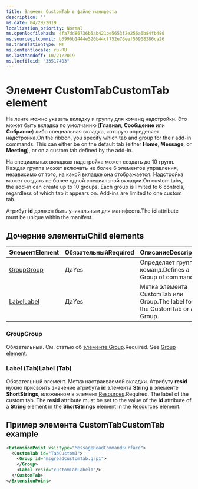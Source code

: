 ```yaml
---
title: Элемент CustomTab в файле манифеста
description: ''
ms.date: 04/29/2019
localization_priority: Normal
ms.openlocfilehash: 4fa7dd86736b5ab421be5653f2e256a6b84fb480
ms.sourcegitcommit: b3996b1444e520b44cf752e76eef50908386ca26
ms.translationtype: MT
ms.contentlocale: ru-RU
ms.lasthandoff: 10/21/2019
ms.locfileid: "33517403"
---
```

# <a name="customtab-element"></a><span data-ttu-id="e9749-102">Элемент CustomTab</span><span class="sxs-lookup"><span data-stu-id="e9749-102">CustomTab element</span></span>

<span data-ttu-id="e9749-p101">На ленте можно указать вкладку и группу для команд надстройки. Это может быть вкладка по умолчанию (**Главная**, **Сообщение** или **Собрание**) либо специальная вкладка, которую определяет надстройка.</span><span class="sxs-lookup"><span data-stu-id="e9749-p101">On the ribbon, you specify which tab and group for their add-in commands. This can either be on the default tab (either  **Home**,  **Message**, or  **Meeting**), or on a custom tab defined by the add-in.</span></span>

<span data-ttu-id="e9749-p102">На специальных вкладках надстройка может создать до 10 групп. Каждая группа может включать не более 6 элементов управления, независимо от того, на какой вкладке она отображается. Надстройка может создать не более одной специальной вкладки.</span><span class="sxs-lookup"><span data-stu-id="e9749-p102">On custom tabs, the add-in can create up to 10 groups. Each group is limited to 6 controls, regardless of which tab it appears on. Add-ins are limited to one custom tab.</span></span>

<span data-ttu-id="e9749-108">Атрибут **id** должен быть уникальным для манифеста.</span><span class="sxs-lookup"><span data-stu-id="e9749-108">The  **id** attribute must be unique within the manifest.</span></span>

## <a name="child-elements"></a><span data-ttu-id="e9749-109">Дочерние элементы</span><span class="sxs-lookup"><span data-stu-id="e9749-109">Child elements</span></span>

|  <span data-ttu-id="e9749-110">Элемент</span><span class="sxs-lookup"><span data-stu-id="e9749-110">Element</span></span> |  <span data-ttu-id="e9749-111">Обязательный</span><span class="sxs-lookup"><span data-stu-id="e9749-111">Required</span></span>  |  <span data-ttu-id="e9749-112">Описание</span><span class="sxs-lookup"><span data-stu-id="e9749-112">Description</span></span>  |
|:-----|:-----|:-----|
|  [<span data-ttu-id="e9749-113">Group</span><span class="sxs-lookup"><span data-stu-id="e9749-113">Group</span></span>](group.md)      | <span data-ttu-id="e9749-114">Да</span><span class="sxs-lookup"><span data-stu-id="e9749-114">Yes</span></span> |  <span data-ttu-id="e9749-115">Определяет группу команд.</span><span class="sxs-lookup"><span data-stu-id="e9749-115">Defines a Group of commands.</span></span>  |
|  [<span data-ttu-id="e9749-116">Label</span><span class="sxs-lookup"><span data-stu-id="e9749-116">Label</span></span>](#label-tab)      | <span data-ttu-id="e9749-117">Да</span><span class="sxs-lookup"><span data-stu-id="e9749-117">Yes</span></span> |  <span data-ttu-id="e9749-118">Метка элемента CustomTab или Group.</span><span class="sxs-lookup"><span data-stu-id="e9749-118">The label for the CustomTab or a Group.</span></span>  |

### <a name="group"></a><span data-ttu-id="e9749-119">Group</span><span class="sxs-lookup"><span data-stu-id="e9749-119">Group</span></span>

<span data-ttu-id="e9749-p103">Обязательный. См. статью об [элементе Group](group.md).</span><span class="sxs-lookup"><span data-stu-id="e9749-p103">Required. See [Group element](group.md).</span></span>

### <a name="label-tab"></a><span data-ttu-id="e9749-122">Label (Tab)</span><span class="sxs-lookup"><span data-stu-id="e9749-122">Label (Tab)</span></span>

<span data-ttu-id="e9749-p104">Обязательный элемент. Метка настраиваемой вкладки. Атрибуту **resid** нужно присвоить значение атрибута **id** элемента **String** в элементе **ShortStrings**, вложенном в элемент [Resources](resources.md).</span><span class="sxs-lookup"><span data-stu-id="e9749-p104">Required. The label of the custom tab. The  **resid** attribute must be set to the value of the **id** attribute of a **String** element in the **ShortStrings** element in the [Resources](resources.md) element.</span></span>


## <a name="customtab-example"></a><span data-ttu-id="e9749-125">Пример элемента CustomTab</span><span class="sxs-lookup"><span data-stu-id="e9749-125">CustomTab example</span></span>

```xml
<ExtensionPoint xsi:type="MessageReadCommandSurface">
  <CustomTab id="TabCustom1">
    <Group id="msgreadCustomTab.grp1">
    </Group>
    <Label resid="customTabLabel1"/>
  </CustomTab>
</ExtensionPoint>
```
